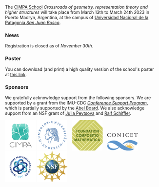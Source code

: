 The [CIMPA School](https://www.cimpa.info/en/node/9) _Crossroads of geometry, representation theory and higher structures_ will take place from March 13th to March 24th 2023 in Puerto Madryn, Argentina, at the campus of [Universidad Nacional de la Patagonia _San Juan Bosco_](http://www.unp.edu.ar). 

### News

Registration is closed as of _November 30th_. 

### Poster

You can download (and print) a high quality version of the school's poster at [this link](CIMPA23poster.pdf).


### Sponsors

We gratefully acknowledge support from the following sponsors. We are supported by a grant from the IMU-CDC [_Conference Support Program_](https://www.mathunion.org/cdc/grants/conference-support-program), which is partially supported by the [Abel Board](https://abelprize.no/node/154). We also acknowledge support from an NSF grant of [Julia Pevtsova](https://sites.math.washington.edu/~julia/) and [Ralf Schiffler](https://schiffler.math.uconn.edu/).



[<img src="images/CIMPA-logo.png" width="100" height="100">](https://www.cimpa.info)
[<img src="images/HU-logo.png" width="100" height="100">](https://www.hu-berlin.de/en)&nbsp;&nbsp;&nbsp;
[<img src="images/compositiologo.png" width="100" height="100">](https://compositio.nl/#foundation)&nbsp;&nbsp;&nbsp;
[<img src="images/conicet.png" width="100" height="57">](https://www.conicet.gov.ar/conicet-descripcion/) 
[<img src="images/IMU-CDC.png" width="100" height="100">](https://www.mathunion.org/cdc)
[<img src="images/NSF.svg" width="100" height="100">](https://www.nsf.gov/)
